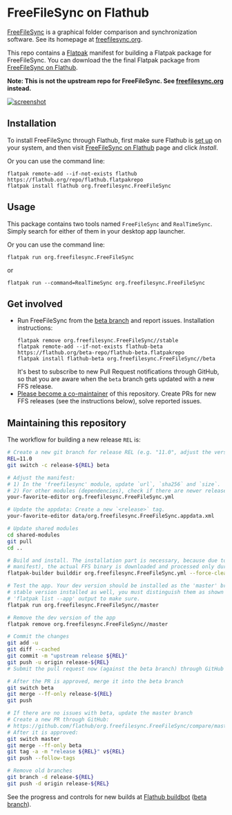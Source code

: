 # FreeFileSync on Flathub

[FreeFileSync] is a graphical folder comparison and synchronization software. See its homepage at [freefilesync.org][FreeFileSync].

This repo contains a [Flatpak] manifest for building a Flatpak package for FreeFileSync. You can download the the final Flatpak package from [FreeFileSync on Flathub].

**Note: This is not the upstream repo for FreeFileSync. See [freefilesync.org][FreeFileSync] instead.**

[![screenshot](https://www.freefilesync.org/images/screenshots/openSUSE.png)](https://www.freefilesync.org/images/screenshots/openSUSE.png)

[FreeFileSync]: https://www.freefilesync.org
[Flatpak]: https://flatpak.org
[FreeFileSync on Flathub]: https://flathub.org/apps/details/org.freefilesync.FreeFileSync

## Installation

To install FreeFileSync through Flathub, first make sure Flathub is [set up](https://flatpak.org/setup/) on your system, and then visit [FreeFileSync on Flathub] page and click *Install*.

Or you can use the command line:
```
flatpak remote-add --if-not-exists flathub https://flathub.org/repo/flathub.flatpakrepo
flatpak install flathub org.freefilesync.FreeFileSync
```

## Usage

This package contains two tools named `FreeFileSync` and `RealTimeSync`. Simply search for either of them in your desktop app launcher.

Or you can use the command line:
```
flatpak run org.freefilesync.FreeFileSync
```
or
```
flatpak run --command=RealTimeSync org.freefilesync.FreeFileSync
```

## Get involved

* Run FreeFileSync from the [beta branch](https://discourse.flathub.org/t/how-to-use-flathub-beta/2111) and report issues. Installation instructions:
  ```
  flatpak remove org.freefilesync.FreeFileSync//stable
  flatpak remote-add --if-not-exists flathub-beta https://flathub.org/beta-repo/flathub-beta.flatpakrepo
  flatpak install flathub-beta org.freefilesync.FreeFileSync//beta
  ```
  It's best to subscribe to new Pull Request notifications through GitHub, so that you are aware when the `beta` branch gets updated with a new FFS release.
* [Please become a co-maintainer](https://github.com/flathub/org.freefilesync.FreeFileSync/issues/11) of this repository. Create PRs for new FFS releases (see the instructions below), solve reported issues.


## Maintaining this repository

The workflow for building a new release `REL` is:
```sh
# Create a new git branch for release REL (e.g. "11.0", adjust the version)
REL=11.0
git switch -c release-${REL} beta

# Adjust the manifest:
# 1) In the 'freefilesync' module, update `url`, `sha256` and `size`.
# 2) For other modules (dependencies), check if there are newer releases available and update them.
your-favorite-editor org.freefilesync.FreeFileSync.yml

# Update the appdata: Create a new `<release>` tag.
your-favorite-editor data/org.freefilesync.FreeFileSync.appdata.xml

# Update shared modules
cd shared-modules
git pull
cd ..

# Build and install. The installation part is necessary, because due to extra-data approach (see
# manifest), the actual FFS binary is downloaded and processed only during installation.
flatpak-builder builddir org.freefilesync.FreeFileSync.yml --force-clean --ccache --install --user

# Test the app. Your dev version should be installed as the 'master' branch, so if you have the
# stable version installed as well, you must distinguish them as shown below. Check your
# 'flatpak list --app' output to make sure.
flatpak run org.freefilesync.FreeFileSync//master

# Remove the dev version of the app
flatpak remove org.freefilesync.FreeFileSync//master

# Commit the changes
git add -u
git diff --cached
git commit -m "upstream release ${REL}"
git push -u origin release-${REL}
# Submit the pull request now (against the beta branch) through GitHub

# After the PR is approved, merge it into the beta branch
git switch beta
git merge --ff-only release-${REL}
git push

# If there are no issues with beta, update the master branch
# Create a new PR through GitHub:
# https://github.com/flathub/org.freefilesync.FreeFileSync/compare/master...beta
# After it is approved:
git switch master
git merge --ff-only beta
git tag -a -m "release ${REL}" v${REL}
git push --follow-tags

# Remove old branches
git branch -d release-${REL}
git push -d origin release-${REL}
```

See the progress and controls for new builds at [Flathub buildbot](https://flathub.org/builds/#/apps/org.freefilesync.FreeFileSync) ([beta branch](https://flathub.org/builds/#/apps/org.freefilesync.FreeFileSync~2Fbeta)).
